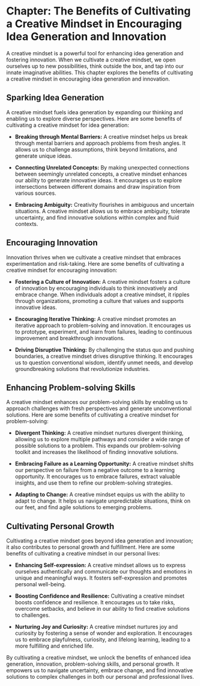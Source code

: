 Chapter: The Benefits of Cultivating a Creative Mindset in Encouraging Idea Generation and Innovation
=====================================================================================================

A creative mindset is a powerful tool for enhancing idea generation and fostering innovation. When we cultivate a creative mindset, we open ourselves up to new possibilities, think outside the box, and tap into our innate imaginative abilities. This chapter explores the benefits of cultivating a creative mindset in encouraging idea generation and innovation.

Sparking Idea Generation
------------------------

A creative mindset fuels idea generation by expanding our thinking and enabling us to explore diverse perspectives. Here are some benefits of cultivating a creative mindset for idea generation:

* **Breaking through Mental Barriers:** A creative mindset helps us break through mental barriers and approach problems from fresh angles. It allows us to challenge assumptions, think beyond limitations, and generate unique ideas.

* **Connecting Unrelated Concepts:** By making unexpected connections between seemingly unrelated concepts, a creative mindset enhances our ability to generate innovative ideas. It encourages us to explore intersections between different domains and draw inspiration from various sources.

* **Embracing Ambiguity:** Creativity flourishes in ambiguous and uncertain situations. A creative mindset allows us to embrace ambiguity, tolerate uncertainty, and find innovative solutions within complex and fluid contexts.

Encouraging Innovation
----------------------

Innovation thrives when we cultivate a creative mindset that embraces experimentation and risk-taking. Here are some benefits of cultivating a creative mindset for encouraging innovation:

* **Fostering a Culture of Innovation:** A creative mindset fosters a culture of innovation by encouraging individuals to think innovatively and embrace change. When individuals adopt a creative mindset, it ripples through organizations, promoting a culture that values and supports innovative ideas.

* **Encouraging Iterative Thinking:** A creative mindset promotes an iterative approach to problem-solving and innovation. It encourages us to prototype, experiment, and learn from failures, leading to continuous improvement and breakthrough innovations.

* **Driving Disruptive Thinking:** By challenging the status quo and pushing boundaries, a creative mindset drives disruptive thinking. It encourages us to question conventional wisdom, identify unmet needs, and develop groundbreaking solutions that revolutionize industries.

Enhancing Problem-solving Skills
--------------------------------

A creative mindset enhances our problem-solving skills by enabling us to approach challenges with fresh perspectives and generate unconventional solutions. Here are some benefits of cultivating a creative mindset for problem-solving:

* **Divergent Thinking:** A creative mindset nurtures divergent thinking, allowing us to explore multiple pathways and consider a wide range of possible solutions to a problem. This expands our problem-solving toolkit and increases the likelihood of finding innovative solutions.

* **Embracing Failure as a Learning Opportunity:** A creative mindset shifts our perspective on failure from a negative outcome to a learning opportunity. It encourages us to embrace failures, extract valuable insights, and use them to refine our problem-solving strategies.

* **Adapting to Change:** A creative mindset equips us with the ability to adapt to change. It helps us navigate unpredictable situations, think on our feet, and find agile solutions to emerging problems.

Cultivating Personal Growth
---------------------------

Cultivating a creative mindset goes beyond idea generation and innovation; it also contributes to personal growth and fulfillment. Here are some benefits of cultivating a creative mindset in our personal lives:

* **Enhancing Self-expression:** A creative mindset allows us to express ourselves authentically and communicate our thoughts and emotions in unique and meaningful ways. It fosters self-expression and promotes personal well-being.

* **Boosting Confidence and Resilience:** Cultivating a creative mindset boosts confidence and resilience. It encourages us to take risks, overcome setbacks, and believe in our ability to find creative solutions to challenges.

* **Nurturing Joy and Curiosity:** A creative mindset nurtures joy and curiosity by fostering a sense of wonder and exploration. It encourages us to embrace playfulness, curiosity, and lifelong learning, leading to a more fulfilling and enriched life.

By cultivating a creative mindset, we unlock the benefits of enhanced idea generation, innovation, problem-solving skills, and personal growth. It empowers us to navigate uncertainty, embrace change, and find innovative solutions to complex challenges in both our personal and professional lives.
